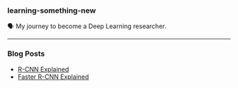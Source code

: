 ### learning-something-new
:speaking_head:  My journey to become a Deep Learning researcher.

---

### Blog Posts
- [R-CNN Explained]( https://medium.com/@jesse419419/r-cnn-explained-by-a-j-9e4d1820a010 )
- [Faster R-CNN Explained]( https://medium.com/@jesse419419/faster-r-cnn-explained-by-a-j-b90f7d3e3526 )
